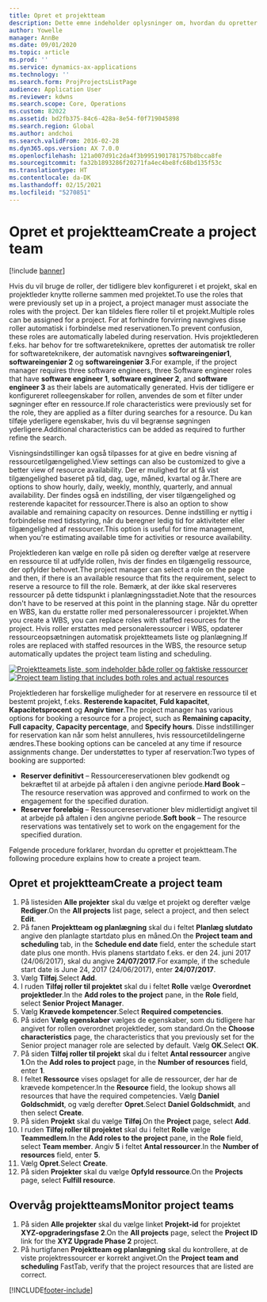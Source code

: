 ```yaml
---
title: Opret et projektteam
description: Dette emne indeholder oplysninger om, hvordan du opretter og administrerer projektteams.
author: Yowelle
manager: AnnBe
ms.date: 09/01/2020
ms.topic: article
ms.prod: ''
ms.service: dynamics-ax-applications
ms.technology: ''
ms.search.form: ProjProjectsListPage
audience: Application User
ms.reviewer: kdwns
ms.search.scope: Core, Operations
ms.custom: 82022
ms.assetid: bd2fb375-84c6-428a-8e54-f0f719045898
ms.search.region: Global
ms.author: andchoi
ms.search.validFrom: 2016-02-28
ms.dyn365.ops.version: AX 7.0.0
ms.openlocfilehash: 121a007d91c2da4f3b9951901781757b8bcca8fe
ms.sourcegitcommit: fa32b1893286f20271fa4ec4be8fc68bd135f53c
ms.translationtype: HT
ms.contentlocale: da-DK
ms.lasthandoff: 02/15/2021
ms.locfileid: "5270851"
---
```

# <a name="create-a-project-team"></a><span data-ttu-id="32126-103">Opret et projektteam</span><span class="sxs-lookup"><span data-stu-id="32126-103">Create a project team</span></span>

[!include [banner](../includes/banner.md)]

<span data-ttu-id="32126-104">Hvis du vil bruge de roller, der tidligere blev konfigureret i et projekt, skal en projektleder knytte rollerne sammen med projektet.</span><span class="sxs-lookup"><span data-stu-id="32126-104">To use the roles that were previously set up in a project, a project manager must associate the roles with the project.</span></span> <span data-ttu-id="32126-105">Der kan tildeles flere roller til et projekt.</span><span class="sxs-lookup"><span data-stu-id="32126-105">Multiple roles can be assigned for a project.</span></span> <span data-ttu-id="32126-106">For at forhindre forvirring navngives disse roller automatisk i forbindelse med reservationen.</span><span class="sxs-lookup"><span data-stu-id="32126-106">To prevent confusion, these roles are automatically labeled during reservation.</span></span> <span data-ttu-id="32126-107">Hvis projektlederen f.eks. har behov for tre softwareteknikere, oprettes der automatisk tre roller for softwareteknikere, der automatisk navngives **softwareingeniør1**, **softwareingeniør 2** og **softwareingeniør 3**.</span><span class="sxs-lookup"><span data-stu-id="32126-107">For example, if the project manager requires three software engineers, three Software engineer roles that have **software engineer 1**, **software engineer 2**, and **software engineer 3** as their labels are automatically generated.</span></span> <span data-ttu-id="32126-108">Hvis der tidligere er konfigureret rolleegenskaber for rollen, anvendes de som et filter under søgninger efter en ressource.</span><span class="sxs-lookup"><span data-stu-id="32126-108">If role characteristics were previously set for the role, they are applied as a filter during searches for a resource.</span></span> <span data-ttu-id="32126-109">Du kan tilføje yderligere egenskaber, hvis du vil begrænse søgningen yderligere.</span><span class="sxs-lookup"><span data-stu-id="32126-109">Additional characteristics can be added as required to further refine the search.</span></span>

<span data-ttu-id="32126-110">Visningsindstillinger kan også tilpasses for at give en bedre visning af ressourcetilgængelighed.</span><span class="sxs-lookup"><span data-stu-id="32126-110">View settings can also be customized to give a better view of resource availability.</span></span> <span data-ttu-id="32126-111">Der er mulighed for at få vist tilgængelighed baseret på tid, dag, uge, måned, kvartal og år.</span><span class="sxs-lookup"><span data-stu-id="32126-111">There are options to show hourly, daily, weekly, monthly, quarterly, and annual availability.</span></span> <span data-ttu-id="32126-112">Der findes også en indstilling, der viser tilgængelighed og resterende kapacitet for ressourcer.</span><span class="sxs-lookup"><span data-stu-id="32126-112">There is also an option to show available and remaining capacity on resources.</span></span> <span data-ttu-id="32126-113">Denne indstilling er nyttig i forbindelse med tidsstyring, når du beregner ledig tid for aktiviteter eller tilgængelighed af ressourcer.</span><span class="sxs-lookup"><span data-stu-id="32126-113">This option is useful for time management, when you're estimating available time for activities or resource availability.</span></span>

<span data-ttu-id="32126-114">Projektlederen kan vælge en rolle på siden og derefter vælge at reservere en ressource til at udfylde rollen, hvis der findes en tilgængelig ressource, der opfylder behovet.</span><span class="sxs-lookup"><span data-stu-id="32126-114">The project manager can select a role on the page and then, if there is an available resource that fits the requirement, select to reserve a resource to fill the role.</span></span> <span data-ttu-id="32126-115">Bemærk, at der ikke skal reserveres ressourcer på dette tidspunkt i planlægningsstadiet.</span><span class="sxs-lookup"><span data-stu-id="32126-115">Note that the resources don't have to be reserved at this point in the planning stage.</span></span> <span data-ttu-id="32126-116">Når du opretter en WBS, kan du erstatte roller med personaleressourcer i projektet.</span><span class="sxs-lookup"><span data-stu-id="32126-116">When you create a WBS, you can replace roles with staffed resources for the project.</span></span> <span data-ttu-id="32126-117">Hvis roller erstattes med personaleressourcer i WBS, opdaterer ressourceopsætningen automatisk projektteamets liste og planlægning.</span><span class="sxs-lookup"><span data-stu-id="32126-117">If roles are replaced with staffed resources in the WBS, the resource setup automatically updates the project team listing and scheduling.</span></span>

<span data-ttu-id="32126-118">[![Projektteamets liste, som indeholder både roller og faktiske ressourcer](./media/projectresourcing03-1024x368.jpg)](./media/projectresourcing03.jpg)</span><span class="sxs-lookup"><span data-stu-id="32126-118">[![Project team listing that includes both roles and actual resources](./media/projectresourcing03-1024x368.jpg)](./media/projectresourcing03.jpg)</span></span> 

<span data-ttu-id="32126-119">Projektlederen har forskellige muligheder for at reservere en ressource til et bestemt projekt, f.eks. **Resterende kapacitet**, **Fuld kapacitet**, **Kapacitetsprocent** og **Angiv timer**.</span><span class="sxs-lookup"><span data-stu-id="32126-119">The project manager has various options for booking a resource for a project, such as **Remaining capacity**, **Full capacity**, **Capacity percentage**, and **Specify hours**.</span></span> <span data-ttu-id="32126-120">Disse indstillinger for reservation kan når som helst annulleres, hvis ressourcetildelingerne ændres.</span><span class="sxs-lookup"><span data-stu-id="32126-120">These booking options can be canceled at any time if resource assignments change.</span></span> <span data-ttu-id="32126-121">Der understøttes to typer af reservation:</span><span class="sxs-lookup"><span data-stu-id="32126-121">Two types of booking are supported:</span></span>

- <span data-ttu-id="32126-122">**Reserver definitivt** – Ressourcereservationen blev godkendt og bekræftet til at arbejde på aftalen i den angivne periode.</span><span class="sxs-lookup"><span data-stu-id="32126-122">**Hard Book** – The resource reservation was approved and confirmed to work on the engagement for the specified duration.</span></span>
- <span data-ttu-id="32126-123">**Reserver foreløbig** – Ressourcereservationer blev midlertidigt angivet til at arbejde på aftalen i den angivne periode.</span><span class="sxs-lookup"><span data-stu-id="32126-123">**Soft book** – The resource reservations was tentatively set to work on the engagement for the specified duration.</span></span>

<span data-ttu-id="32126-124">Følgende procedure forklarer, hvordan du opretter et projektteam.</span><span class="sxs-lookup"><span data-stu-id="32126-124">The following procedure explains how to create a project team.</span></span>

## <a name="create-a-project-team"></a><span data-ttu-id="32126-125">Opret et projektteam</span><span class="sxs-lookup"><span data-stu-id="32126-125">Create a project team</span></span>

1. <span data-ttu-id="32126-126">På listesiden **Alle projekter** skal du vælge et projekt og derefter vælge **Rediger**.</span><span class="sxs-lookup"><span data-stu-id="32126-126">On the **All projects** list page, select a project, and then select **Edit**.</span></span>
2. <span data-ttu-id="32126-127">På fanen **Projektteam og planlægning** skal du i feltet **Planlæg slutdato** angive den planlagte startdato plus en måned.</span><span class="sxs-lookup"><span data-stu-id="32126-127">On the **Project team and scheduling** tab, in the **Schedule end date** field, enter the schedule start date plus one month.</span></span> <span data-ttu-id="32126-128">Hvis planens startdato f.eks. er den 24. juni 2017 (24/06/2017), skal du angive **24/07/2017**.</span><span class="sxs-lookup"><span data-stu-id="32126-128">For example, if the schedule start date is June 24, 2017 (24/06/2017), enter **24/07/2017**.</span></span>
3. <span data-ttu-id="32126-129">Vælg **Tilføj**.</span><span class="sxs-lookup"><span data-stu-id="32126-129">Select **Add**.</span></span>
4. <span data-ttu-id="32126-130">I ruden **Tilføj roller til projektet** skal du i feltet **Rolle** vælge **Overordnet projektleder**.</span><span class="sxs-lookup"><span data-stu-id="32126-130">In the **Add roles to the project** pane, in the **Role** field, select **Senior Project Manager**.</span></span>
5. <span data-ttu-id="32126-131">Vælg **Krævede kompetencer**.</span><span class="sxs-lookup"><span data-stu-id="32126-131">Select **Required competencies**.</span></span>
6. <span data-ttu-id="32126-132">På siden **Vælg egenskaber** vælges de egenskaber, som du tidligere har angivet for rollen overordnet projektleder, som standard.</span><span class="sxs-lookup"><span data-stu-id="32126-132">On the **Choose characteristics** page, the characteristics that you previously set for the Senior project manager role are selected by default.</span></span> <span data-ttu-id="32126-133">Vælg **OK**.</span><span class="sxs-lookup"><span data-stu-id="32126-133">Select **OK**.</span></span>
7. <span data-ttu-id="32126-134">På siden **Tilføj roller til projekt** skal du i feltet **Antal ressourcer** angive **1**.</span><span class="sxs-lookup"><span data-stu-id="32126-134">On the **Add roles to project** page, in the **Number of resources** field, enter **1**.</span></span>
8. <span data-ttu-id="32126-135">I feltet **Ressource** vises opslaget for alle de ressourcer, der har de krævede kompetencer.</span><span class="sxs-lookup"><span data-stu-id="32126-135">In the **Resource** field, the lookup shows all resources that have the required competencies.</span></span> <span data-ttu-id="32126-136">Vælg **Daniel Goldschmidt**, og vælg derefter **Opret**.</span><span class="sxs-lookup"><span data-stu-id="32126-136">Select **Daniel Goldschmidt**, and then select **Create**.</span></span>
9. <span data-ttu-id="32126-137">På siden **Projekt** skal du vælge **Tilføj**.</span><span class="sxs-lookup"><span data-stu-id="32126-137">On the **Project** page, select **Add**.</span></span>
10. <span data-ttu-id="32126-138">I ruden **Tilføj roller til projektet** skal du i feltet **Rolle** vælge **Teammedlem**.</span><span class="sxs-lookup"><span data-stu-id="32126-138">In the **Add roles to the project** pane, in the **Role** field, select **Team member**.</span></span> <span data-ttu-id="32126-139">Angiv **5** i feltet **Antal ressourcer**.</span><span class="sxs-lookup"><span data-stu-id="32126-139">In the **Number of resources** field, enter **5**.</span></span>
11. <span data-ttu-id="32126-140">Vælg **Opret**.</span><span class="sxs-lookup"><span data-stu-id="32126-140">Select **Create**.</span></span>
12. <span data-ttu-id="32126-141">På siden **Projekter** skal du vælge **Opfyld ressource**.</span><span class="sxs-lookup"><span data-stu-id="32126-141">On the **Projects** page, select **Fulfill resource**.</span></span>

## <a name="monitor-project-teams"></a><span data-ttu-id="32126-142">Overvåg projektteams</span><span class="sxs-lookup"><span data-stu-id="32126-142">Monitor project teams</span></span>
1. <span data-ttu-id="32126-143">På siden **Alle projekter** skal du vælge linket **Projekt-id** for projektet **XYZ-opgraderingsfase 2**.</span><span class="sxs-lookup"><span data-stu-id="32126-143">On the **All projects** page, select the **Project ID** link for the **XYZ Upgrade Phase 2** project.</span></span>
2. <span data-ttu-id="32126-144">På hurtigfanen **Projektteam og planlægning** skal du kontrollere, at de viste projektressourcer er korrekt angivet.</span><span class="sxs-lookup"><span data-stu-id="32126-144">On the **Project team and scheduling** FastTab, verify that the project resources that are listed are correct.</span></span>


[!INCLUDE[footer-include](../includes/footer-banner.md)]